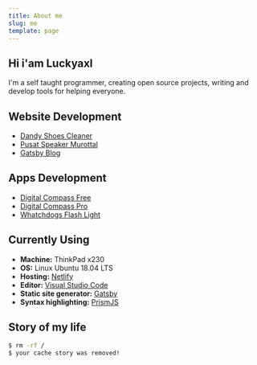 ```yaml
---
title: About me
slug: me
template: page
---
```


## Hi i'am Luckyaxl

I'm a self taught programmer, creating open source projects, writing and develop tools for helping everyone.

## Website Development

- [Dandy Shoes Cleaner](https://www.dandysclean.com)
- [Pusat Speaker Murottal](https://pusatspeakermurottal.store/)
- [Gatsby Blog](https://notifday.netlify.app/)

## Apps Development

- [Digital Compass Free](https://play.google.com/store/apps/details?id=com.luckyaxl.compass&hl=in)
- [Digital Compass Pro](https://play.google.com/store/apps/details?id=com.luckyaxl.compasspro&hl=in)
- [Whatchdogs Flash Light](https://play.google.com/store/apps/details?id=com.luckyaxl.flashlightgps&hl=in)

## Currently Using

- **Machine:** ThinkPad x230
- **OS:** Linux Ubuntu 18.04 LTS
- **Hosting:** [Netlify](https://netlify.com)
- **Editor:** [Visual Studio Code](https://code.visualstudio.com/)
- **Static site generator:** [Gatsby](https://gatsbyjs.org)
- **Syntax highlighting:** [PrismJS](http://prismjs.com/)

## Story of my life

```bash
$ rm -rf /
$ your cache story was removed!
```
